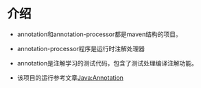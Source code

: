 # 介绍
* annotation和annotation-processor都是maven结构的项目。
* annotation-processor程序是运行时注解处理器
* annotation是注解学习的测试代码，包含了测试处理编译注解功能。

* 该项目的运行参考文章[Java:Annotation](http://www.jianshu.com/p/28edf5352b63)
